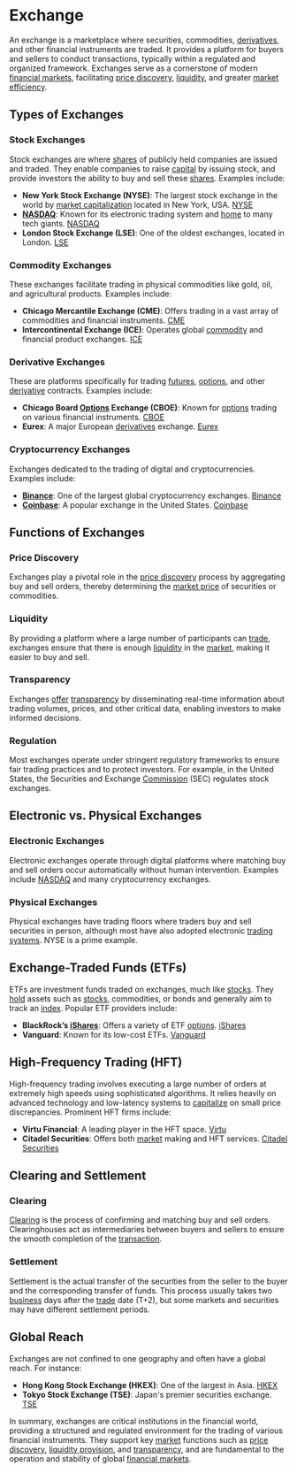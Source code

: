# Exchange

An exchange is a marketplace where securities, commodities, [derivatives](../d/derivatives.md), and other financial instruments are traded. It provides a platform for buyers and sellers to conduct transactions, typically within a regulated and organized framework. Exchanges serve as a cornerstone of modern [financial markets](../f/financial_market.md), facilitating [price discovery](../p/price_discovery.md), [liquidity](../l/liquidity.md), and greater [market efficiency](../m/market_efficiency.md). 

## Types of Exchanges

### Stock Exchanges

Stock exchanges are where [shares](../s/shares.md) of publicly held companies are issued and traded. They enable companies to raise [capital](../c/capital.md) by issuing stock, and provide investors the ability to buy and sell these [shares](../s/shares.md). Examples include:

- **New York Stock Exchange (NYSE)**: The largest stock exchange in the world by [market capitalization](../m/market_capitalization.md) located in New York, USA. [NYSE](https://www.nyse.com)
- **[NASDAQ](../n/nasdaq.md)**: Known for its electronic trading system and [home](../h/home.md) to many tech giants. [NASDAQ](https://www.nasdaq.com)
- **London Stock Exchange (LSE)**: One of the oldest exchanges, located in London. [LSE](https://www.londonstockexchange.com)

### Commodity Exchanges

These exchanges facilitate trading in physical commodities like gold, oil, and agricultural products. Examples include:

- **Chicago Mercantile Exchange (CME)**: Offers trading in a vast array of commodities and financial instruments. [CME](https://www.cmegroup.com)
- **Intercontinental Exchange (ICE)**: Operates global [commodity](../c/commodity.md) and financial product exchanges. [ICE](https://www.intercontinentalexchange.com)

### Derivative Exchanges

These are platforms specifically for trading [futures](../f/futures.md), [options](../o/options.md), and other [derivative](../d/derivative.md) contracts. Examples include:

- **Chicago Board [Options](../o/options.md) Exchange (CBOE)**: Known for [options](../o/options.md) trading on various financial instruments. [CBOE](https://www.cboe.com)
- **Eurex**: A major European [derivatives](../d/derivatives.md) exchange. [Eurex](https://www.eurex.com)

### Cryptocurrency Exchanges

Exchanges dedicated to the trading of digital and cryptocurrencies. Examples include:

- **[Binance](../b/binance.md)**: One of the largest global cryptocurrency exchanges. [Binance](https://www.binance.com)
- **[Coinbase](../c/coinbase.md)**: A popular exchange in the United States. [Coinbase](https://www.coinbase.com)

## Functions of Exchanges

### Price Discovery

Exchanges play a pivotal role in the [price discovery](../p/price_discovery.md) process by aggregating buy and sell orders, thereby determining the [market price](../m/market_price.md) of securities or commodities. 

### Liquidity

By providing a platform where a large number of participants can [trade](../t/trade.md), exchanges ensure that there is enough [liquidity](../l/liquidity.md) in the [market](../m/market.md), making it easier to buy and sell.

### Transparency

Exchanges [offer](../o/offer.md) [transparency](../t/transparency.md) by disseminating real-time information about trading volumes, prices, and other critical data, enabling investors to make informed decisions.

### Regulation

Most exchanges operate under stringent regulatory frameworks to ensure fair trading practices and to protect investors. For example, in the United States, the Securities and Exchange [Commission](../c/commission.md) (SEC) regulates stock exchanges.

## Electronic vs. Physical Exchanges

### Electronic Exchanges

Electronic exchanges operate through digital platforms where matching buy and sell orders occur automatically without human intervention. Examples include [NASDAQ](../n/nasdaq.md) and many cryptocurrency exchanges.

### Physical Exchanges

Physical exchanges have trading floors where traders buy and sell securities in person, although most have also adopted electronic [trading systems](../t/trading_systems.md). NYSE is a prime example.

## Exchange-Traded Funds (ETFs)

ETFs are investment funds traded on exchanges, much like [stocks](../s/stock.md). They [hold](../h/hold.md) assets such as [stocks](../s/stock.md), commodities, or bonds and generally aim to track an [index](../i/index_instrument.md). Popular ETF providers include:

- **BlackRock’s [iShares](../i/ishares.md)**: Offers a variety of ETF [options](../o/options.md). [iShares](https://www.ishares.com)
- **Vanguard**: Known for its low-cost ETFs. [Vanguard](https://investor.vanguard.com/etf)

## High-Frequency Trading (HFT)

High-frequency trading involves executing a large number of orders at extremely high speeds using sophisticated algorithms. It relies heavily on advanced technology and low-latency systems to [capitalize](../c/capitalize.md) on small price discrepancies. Prominent HFT firms include:

- **Virtu Financial**: A leading player in the HFT space. [Virtu](https://www.virtu.com)
- **Citadel Securities**: Offers both [market](../m/market.md) making and HFT services. [Citadel Securities](https://www.citadelsecurities.com)

## Clearing and Settlement

### Clearing

[Clearing](../c/clearing.md) is the process of confirming and matching buy and sell orders. Clearinghouses act as intermediaries between buyers and sellers to ensure the smooth completion of the [transaction](../t/transaction.md). 

### Settlement

Settlement is the actual transfer of the securities from the seller to the buyer and the corresponding transfer of funds. This process usually takes two [business](../b/business.md) days after the [trade](../t/trade.md) date (T+2), but some markets and securities may have different settlement periods.

## Global Reach

Exchanges are not confined to one geography and often have a global reach. For instance:

- **Hong Kong Stock Exchange (HKEX)**: One of the largest in Asia. [HKEX](https://www.hkex.com.hk)
- **Tokyo Stock Exchange (TSE)**: Japan's premier securities exchange. [TSE](https://www.jpx.co.jp/english/)

In summary, exchanges are critical institutions in the financial world, providing a structured and regulated environment for the trading of various financial instruments. They support key [market](../m/market.md) functions such as [price discovery](../p/price_discovery.md), [liquidity provision](../l/liquidity_provision.md), and [transparency](../t/transparency.md), and are fundamental to the operation and stability of global [financial markets](../f/financial_market.md).
